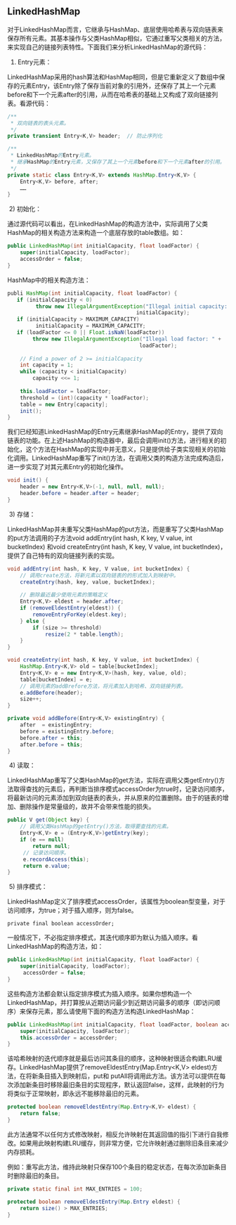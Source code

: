 
## LinkedHashMap


对于LinkedHashMap而言，它继承与HashMap、底层使用哈希表与双向链表来保存所有元素。其基本操作与父类HashMap相似，它通过重写父类相关的方法，来实现自己的链接列表特性。下面我们来分析LinkedHashMap的源代码：

   1) Entry元素：

LinkedHashMap采用的hash算法和HashMap相同，但是它重新定义了数组中保存的元素Entry，该Entry除了保存当前对象的引用外，还保存了其上一个元素before和下一个元素after的引用，从而在哈希表的基础上又构成了双向链接列表。看源代码：

```java
/** 
 * 双向链表的表头元素。 
 */  
private transient Entry<K,V> header;  // 防止序列化

/** 
 * LinkedHashMap的Entry元素。 
 * 继承HashMap的Entry元素，又保存了其上一个元素before和下一个元素after的引用。 
 */  
private static class Entry<K,V> extends HashMap.Entry<K,V> {  
	Entry<K,V> before, after;  
	……  
}  
```

​    2) 初始化：

通过源代码可以看出，在LinkedHashMap的构造方法中，实际调用了父类HashMap的相关构造方法来构造一个底层存放的table数组。如：

```java
public LinkedHashMap(int initialCapacity, float loadFactor) {  
    super(initialCapacity, loadFactor);  
    accessOrder = false;  
}  
```



HashMap中的相关构造方法：

```java
publi HashMap(int initialCapacity, float loadFactor) {  
   if (initialCapacity < 0)  
         throw new IllegalArgumentException("Illegal initial capacity: " +  
                                         initialCapacity);  
   if (initialCapacity > MAXIMUM_CAPACITY)  
         initialCapacity = MAXIMUM_CAPACITY;  
   if (loadFactor <= 0 || Float.isNaN(loadFactor))  
		throw new IllegalArgumentException("Illegal load factor: " +  
                                          loadFactor);  
 
    // Find a power of 2 >= initialCapacity  
    int capacity = 1;  
    while (capacity < initialCapacity)  
		capacity <<= 1;  
 
  	this.loadFactor = loadFactor;  
   	threshold = (int)(capacity * loadFactor);  
  	table = new Entry[capacity];  
   	init();  
}  
```



我们已经知道LinkedHashMap的Entry元素继承HashMap的Entry，提供了双向链表的功能。在上述HashMap的构造器中，最后会调用init()方法，进行相关的初始化，这个方法在HashMap的实现中并无意义，只是提供给子类实现相关的初始化调用。LinkedHashMap重写了init()方法，在调用父类的构造方法完成构造后，进一步实现了对其元素Entry的初始化操作。

```java
void init() {  
    header = new Entry<K,V>(-1, null, null, null);  
    header.before = header.after = header;  
}  
```



​    3) 存储：

LinkedHashMap并未重写父类HashMap的put方法，而是重写了父类HashMap的put方法调用的子方法void addEntry(int hash, K key, V value, int bucketIndex) 和void createEntry(int hash, K key, V value, int bucketIndex)，提供了自己特有的双向链接列表的实现。

```java
void addEntry(int hash, K key, V value, int bucketIndex) {  
    // 调用create方法，将新元素以双向链表的的形式加入到映射中。  
    createEntry(hash, key, value, bucketIndex);  
  
    // 删除最近最少使用元素的策略定义  
    Entry<K,V> eldest = header.after;  
    if (removeEldestEntry(eldest)) {  
        removeEntryForKey(eldest.key);  
    } else {  
        if (size >= threshold)  
            resize(2 * table.length);  
    }  
}  
```



```java
void createEntry(int hash, K key, V value, int bucketIndex) {  
  	HashMap.Entry<K,V> old = table[bucketIndex];  
  	Entry<K,V> e = new Entry<K,V>(hash, key, value, old);  
   	table[bucketIndex] = e;  
   	// 调用元素的addBrefore方法，将元素加入到哈希、双向链接列表。  
  	e.addBefore(header);  
    size++;  
}  
```



```java
private void addBefore(Entry<K,V> existingEntry) {  
	after  = existingEntry;  
	before = existingEntry.before;  
	before.after = this;  
	after.before = this;  
}  
```



​    4) 读取：

LinkedHashMap重写了父类HashMap的get方法，实际在调用父类getEntry()方法取得查找的元素后，再判断当排序模式accessOrder为true时，记录访问顺序，将最新访问的元素添加到双向链表的表头，并从原来的位置删除。由于的链表的增加、删除操作是常量级的，故并不会带来性能的损失。

```java
public V get(Object key) {  
	// 调用父类HashMap的getEntry()方法，取得要查找的元素。  
	Entry<K,V> e = (Entry<K,V>)getEntry(key);  
	if (e == null)  
        return null;  
     // 记录访问顺序。  
  	 e.recordAccess(this);  
  	 return e.value;  
}  
```





​    5) 排序模式：

LinkedHashMap定义了排序模式accessOrder，该属性为boolean型变量，对于访问顺序，为true；对于插入顺序，则为false。

```
private final boolean accessOrder; 
```

 一般情况下，不必指定排序模式，其迭代顺序即为默认为插入顺序。看LinkedHashMap的构造方法，如：

```java
public LinkedHashMap(int initialCapacity, float loadFactor) {  
	super(initialCapacity, loadFactor);  
     accessOrder = false;  
}  
```

这些构造方法都会默认指定排序模式为插入顺序。如果你想构造一个LinkedHashMap，并打算按从近期访问最少到近期访问最多的顺序（即访问顺序）来保存元素，那么请使用下面的构造方法构造LinkedHashMap：

```java
public LinkedHashMap(int initialCapacity, float loadFactor, boolean accessOrder) {  
	super(initialCapacity, loadFactor);  
	this.accessOrder = accessOrder;  
}  
```

该哈希映射的迭代顺序就是最后访问其条目的顺序，这种映射很适合构建LRU缓存。LinkedHashMap提供了removeEldestEntry(Map.Entry<K,V> eldest)方法，在将新条目插入到映射后，put和 putAll将调用此方法。该方法可以提供在每次添加新条目时移除最旧条目的实现程序，默认返回false，这样，此映射的行为将类似于正常映射，即永远不能移除最旧的元素。

```java
protected boolean removeEldestEntry(Map.Entry<K,V> eldest) {  
    return false;  
}  
```

此方法通常不以任何方式修改映射，相反允许映射在其返回值的指引下进行自我修改。如果用此映射构建LRU缓存，则非常方便，它允许映射通过删除旧条目来减少内存损耗。

例如：重写此方法，维持此映射只保存100个条目的稳定状态，在每次添加新条目时删除最旧的条目。

```java
private static final int MAX_ENTRIES = 100;  

protected boolean removeEldestEntry(Map.Entry eldest) {  
	return size() > MAX_ENTRIES;  
}  
```

